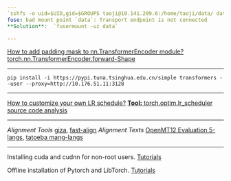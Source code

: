 ```yaml
---
`sshfs -o uid=$UID,gid=$GROUPS taoji@10.141.209.6:/home/taoji/data/ data` failed
fuse: bad mount point `data`: Transport endpoint is not connected
**Solution**:  `fusermount -uz data`

---
```

[How to add padding mask to nn.TransformerEncoder module?](http://jalammar.github.io/illustrated-transformer/)
[torch.nn.TransformerEncoder.forward-Shape](https://stackoverflow.com/questions/62399243/transformerencoder-with-a-padding-mask)

---
`pip install -i https://pypi.tuna.tsinghua.edu.cn/simple transformers --user --proxy=http://10.176.51.11:3128`

---
[How to customize your own LR schedule?](http://katsura-jp.hatenablog.com/entry/2019/01/30/183501)
[**Tool:** torch.optim.lr_scheduler source code analysis](https://blog.csdn.net/qq_28753373/article/details/104976541)

---
*Alignment Tools* [giza](https://github.com/moses-smt/giza-pp),  [fast-align](https://www.aclweb.org/anthology/N13-1073/)
*Alignment Texts* [OpenMT12 Evaluation 5-langs](https://www.nist.gov/itl/iad/mig/openmt12-evaluation-results),  [tatoeba mang-langs](https://tatoeba.org/zh-cn/downloads)

---
Installing cuda and cudnn for non-root users.
[Tutorials](https://zhuanlan.zhihu.com/p/198161777)

Offline installation of Pytorch and LibTorch.
[Tutorials](https://www.cnblogs.com/pine-apple/p/14144523.html)